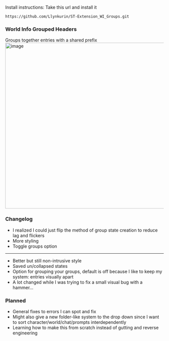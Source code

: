 Install instructions: Take this url and install it

```
https://github.com/Llynkurin/ST-Extension_WI_Groups.git
```
### World Info Grouped Headers
Groups together entries with a shared prefix
<img width="879" height="526" alt="image" src="https://github.com/user-attachments/assets/04ebd500-c42e-4891-90a1-c81806b05db6" />


### Changelog
- I realized I could just flip the method of group state creation to reduce lag and flickers
- More styling 
- Toggle groups option
***
- Better but still non-intrusive style
- Saved un/collapsed states
- Option for grouping your groups, default is off because I like to keep my system: entries visually apart
- A lot changed while I was trying to fix a small visual bug with a hammer...

### Planned
- General fixes to errors I can spot and fix
- Might also give a new folder-like system to the drop down since I want to sort character/world/chat/prompts interdependently
- Learning how to make this from scratch instead of gutting and reverse engineering 
